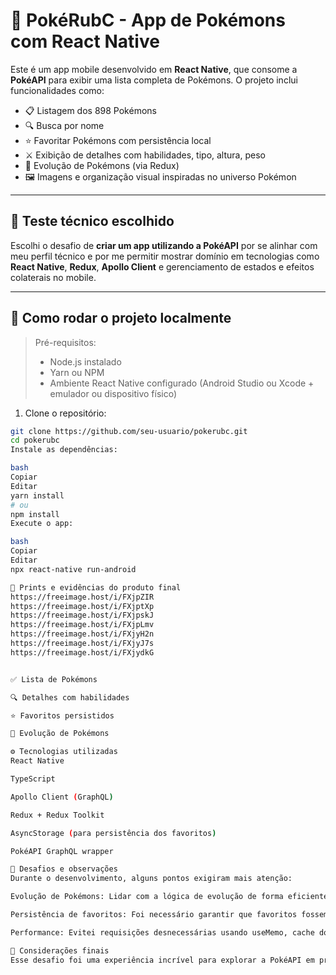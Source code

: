 # 📱 PokéRubC - App de Pokémons com React Native

Este é um app mobile desenvolvido em **React Native**, que consome a **PokéAPI** para exibir uma lista completa de Pokémons. O projeto inclui funcionalidades como:

- 📋 Listagem dos 898 Pokémons
- 🔍 Busca por nome
- ⭐ Favoritar Pokémons com persistência local
- ⚔️ Exibição de detalhes com habilidades, tipo, altura, peso
- 🔄 Evolução de Pokémons (via Redux)
- 🖼️ Imagens e organização visual inspiradas no universo Pokémon

---

## 🧪 Teste técnico escolhido

Escolhi o desafio de **criar um app utilizando a PokéAPI** por se alinhar com meu perfil técnico e por me permitir mostrar domínio em tecnologias como **React Native**, **Redux**, **Apollo Client** e gerenciamento de estados e efeitos colaterais no mobile.

---

## 🔧 Como rodar o projeto localmente

> Pré-requisitos:
> - Node.js instalado
> - Yarn ou NPM
> - Ambiente React Native configurado (Android Studio ou Xcode + emulador ou dispositivo físico)

1. Clone o repositório:

```bash
git clone https://github.com/seu-usuario/pokerubc.git
cd pokerubc
Instale as dependências:

bash
Copiar
Editar
yarn install
# ou
npm install
Execute o app:

bash
Copiar
Editar
npx react-native run-android

📸 Prints e evidências do produto final
https://freeimage.host/i/FXjpZIR
https://freeimage.host/i/FXjptXp
https://freeimage.host/i/FXjpskJ
https://freeimage.host/i/FXjpLmv
https://freeimage.host/i/FXjyH2n
https://freeimage.host/i/FXjyJ7s
https://freeimage.host/i/FXjydkG


✅ Lista de Pokémons

🔍 Detalhes com habilidades

⭐ Favoritos persistidos

🔄 Evolução de Pokémons

⚙️ Tecnologias utilizadas
React Native

TypeScript

Apollo Client (GraphQL)

Redux + Redux Toolkit

AsyncStorage (para persistência dos favoritos)

PokéAPI GraphQL wrapper

🧠 Desafios e observações
Durante o desenvolvimento, alguns pontos exigiram mais atenção:

Evolução de Pokémons: Lidar com a lógica de evolução de forma eficiente exigiu uma modelagem cuidadosa dos dados, especialmente para manter uma estrutura consistente mesmo após evoluir um Pokémon.

Persistência de favoritos: Foi necessário garantir que favoritos fossem persistidos corretamente sem duplicidade, mesmo em estados evolutivos distintos.

Performance: Evitei requisições desnecessárias usando useMemo, cache do Apollo e Redux para estados globais.

💬 Considerações finais
Esse desafio foi uma experiência incrível para explorar a PokéAPI em profundidade e aplicar boas práticas de desenvolvimento mobile. Aproveitei a oportunidade para testar integração entre GraphQL, Redux e persistência local, focando em uma experiência fluida e funcional.
